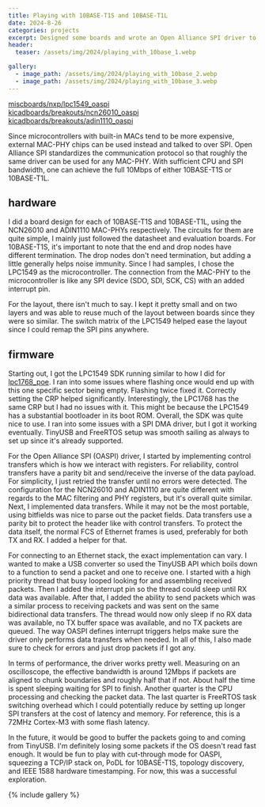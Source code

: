 ```yaml
---
title: Playing with 10BASE-T1S and 10BASE-T1L
date: 2024-8-26
categories: projects
excerpt: Designed some boards and wrote an Open Alliance SPI driver to talk to the NCN26010 and ADIN1110 MAC-PHYs.
header:
  teaser: /assets/img/2024/playing_with_10base_1.webp

gallery:
  - image_path: /assets/img/2024/playing_with_10base_2.webp
  - image_path: /assets/img/2024/playing_with_10base_3.webp
---
```


[miscboards/nxp/lpc1549_oaspi](https://github.com/dragonlock2/miscboards/tree/main/nxp/lpc1549_oaspi)\
[kicadboards/breakouts/ncn26010_oaspi](https://github.com/dragonlock2/kicadboards/tree/main/breakouts/ncn26010_oaspi)\
[kicadboards/breakouts/adin1110_oaspi](https://github.com/dragonlock2/kicadboards/tree/main/breakouts/adin1110_oaspi)

Since microcontrollers with built-in MACs tend to be more expensive, external MAC-PHY chips can be used instead and talked to over SPI. Open Alliance SPI standardizes the communication protocol so that roughly the same driver can be used for any MAC-PHY. With sufficient CPU and SPI bandwidth, one can achieve the full 10Mbps of either 10BASE-T1S or 10BASE-T1L.

## hardware

I did a board design for each of 10BASE-T1S and 10BASE-T1L, using the NCN26010 and ADIN1110 MAC-PHYs respectively. The circuits for them are quite simple, I mainly just followed the datasheet and evaluation boards. For 10BASE-T1S, it's important to note that the end and drop nodes have different termination. The drop nodes don't need termination, but adding a little generally helps noise immunity. Since I had samples, I chose the LPC1549 as the microcontroller. The connection from the MAC-PHY to the microcontroller is like any SPI device (SDO, SDI, SCK, CS) with an added interrupt pin.

For the layout, there isn't much to say. I kept it pretty small and on two layers and was able to reuse much of the layout between boards since they were so similar. The switch matrix of the LPC1549 helped ease the layout since I could remap the SPI pins anywhere.

## firmware

Starting out, I got the LPC1549 SDK running similar to how I did for [lpc1768_poe](../../../2024/06/lpc1768_poe/). I ran into some issues where flashing once would end up with this one specific sector being empty. Flashing twice fixed it. Correctly setting the CRP helped significantly. Interestingly, the LPC1768 has the same CRP but I had no issues with it. This might be because the LPC1549 has a substantial bootloader in its boot ROM. Overall, the SDK was quite nice to use. I ran into some issues with a SPI DMA driver, but I got it working eventually. TinyUSB and FreeRTOS setup was smooth sailing as always to set up since it's already supported.

For the Open Alliance SPI (OASPI) driver, I started by implementing control transfers which is how we interact with registers. For reliability, control transfers have a parity bit and send/receive the inverse of the data payload. For simplicity, I just retried the transfer until no errors were detected. The configuration for the NCN26010 and ADIN1110 are quite different with regards to the MAC filtering and PHY registers, but it's overall quite similar. Next, I implemented data transfers. While it may not be the most portable, using bitfields was nice to parse out the packet fields. Data transfers use a parity bit to protect the header like with control transfers. To protect the data itself, the normal FCS of Ethernet frames is used, preferably for both TX and RX. I added a helper for that.

For connecting to an Ethernet stack, the exact implementation can vary. I wanted to make a USB converter so used the TinyUSB API which boils down to a function to send a packet and one to receive one. I started with a high priority thread that busy looped looking for and assembling received packets. Then I added the interrupt pin so the thread could sleep until RX data was available. After that, I added the ability to send packets which was a similar process to receiving packets and was sent on the same bidirectional data transfers. The thread would now only sleep if no RX data was available, no TX buffer space was available, and no TX packets are queued. The way OASPI defines interrupt triggers helps make sure the driver only performs data transfers when needed. In all of this, I also made sure to check for errors and just drop packets if I got any.

In terms of performance, the driver works pretty well. Measuring on an oscilloscope, the effective bandwidth is around 12Mbps if packets are aligned to chunk boundaries and roughly half that if not. About half the time is spent sleeping waiting for SPI to finish. Another quarter is the CPU processing and checking the packet data. The last quarter is FreeRTOS task switching overhead which I could potentially reduce by setting up longer SPI transfers at the cost of latency and memory. For reference, this is a 72MHz Cortex-M3 with some flash latency.

In the future, it would be good to buffer the packets going to and coming from TinyUSB. I'm definitely losing some packets if the OS doesn't read fast enough. It would be fun to play with cut-through mode for OASPI, squeezing a TCP/IP stack on, PoDL for 10BASE-T1S, topology discovery, and IEEE 1588 hardware timestamping. For now, this was a successful exploration.

{% include gallery %}
